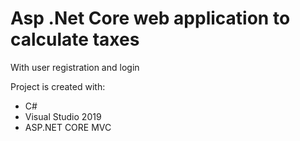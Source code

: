 # Asp .Net Core web application to calculate taxes

With user registration and login

Project is created with:
* C#
* Visual Studio 2019
* ASP.NET CORE MVC
